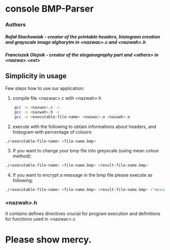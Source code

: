# console BMP-Parser
### Authors 
##### Rafał Stachowiak - creator of the printable headers, histogram creation and grayscale image alghorytm in \<nazwac>.c and \<nazwah>.h
##### Franciszek Olejnik - creator of the steganography part and  \<others>  in \<nazwa>.\<ext>

## Simplicity in usage
Few steps how to use our application:
1. compile file \<nazwac>.c with \<nazwah>.h
```bash
	gcc -o <nazwac>.c -c
	gcc -o <nazwah>.h -c
	gcc -o <executable-file-name> <nazwac>.o <nazwah>.o
```
2.  execute with the following to obtain informations about headers, and histogram with percentage of colours:
```bash
./<executable-file-name> <file-name.bmp> 
```
3.  If you want to change your bmp file into greyscale (using mean colour method):
```bash
./<executable-file-name> <file-name.bmp> <result-file-name.bmp>
```
4. If you want to encrypt a message in the bmp file please execute as following:
```bash
./<executable-file-name> <file-name.bmp> <result-file-name.bmp> <"message-to-encrypt">
```
### \<nazwah>.h 
It contains defines directives crucial for program execution and definitions for functions used in \<nazwac>.c

# Please show mercy.
